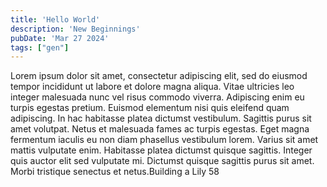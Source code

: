 ```yaml
---
title: 'Hello World'
description: 'New Beginnings'
pubDate: 'Mar 27 2024'
tags: ["gen"]
---
```


Lorem ipsum dolor sit amet, consectetur adipiscing elit, sed do eiusmod tempor incididunt ut labore et dolore magna aliqua. Vitae ultricies leo
integer malesuada nunc vel risus commodo viverra. Adipiscing enim eu turpis egestas pretium. Euismod elementum nisi quis eleifend quam
adipiscing. In hac habitasse platea dictumst vestibulum. Sagittis purus sit amet volutpat. Netus et malesuada fames ac turpis egestas. Eget magna
fermentum iaculis eu non diam phasellus vestibulum lorem. Varius sit amet mattis vulputate enim. Habitasse platea dictumst quisque sagittis.
Integer quis auctor elit sed vulputate mi. Dictumst quisque sagittis purus sit amet. 
Morbi tristique senectus et netus.Building a Lily 58